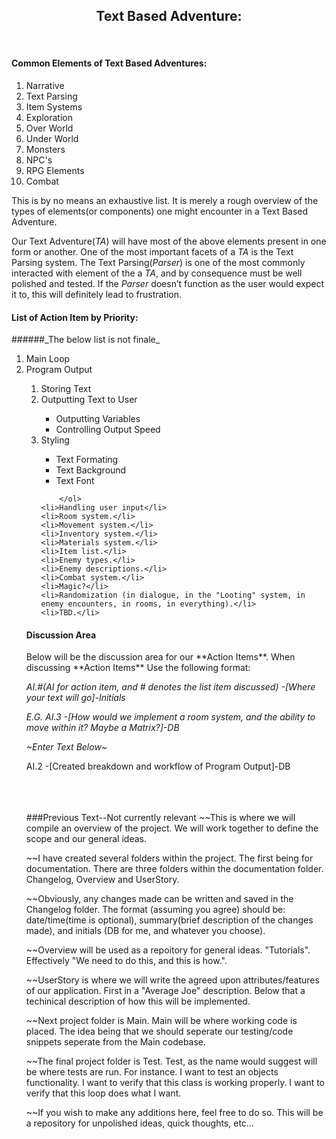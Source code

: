<h2 align="center">Text Based Adventure:</h2><br>



<h4>Common Elements of Text Based Adventures:</h4>
<ol>
<li>Narrative</li>
<li>Text Parsing</li>
<li>Item Systems</li>
<li>Exploration</li>
<li>Over World</li>
<li>Under World</li>
<li>Monsters</li>
<li>NPC's</li>
<li>RPG Elements</li>
<li>Combat</li>
</ol>

This is by no means an exhaustive list. It is merely a rough overview of the types of elements(or components) one might encounter in a Text Based Adventure.

Our Text Adventure(_TA_) will have most of the above elements present in one form or another.
One of the most important facets of a _TA_ is the Text Parsing system.
The Text Parsing(_Parser_) is one of the most commonly interacted with element of the a _TA_, and by consequence must be well polished and tested. If the  _Parser_ doesn’t function as the user would expect it to, this will definitely lead to frustration.


<h4>List of Action Item by Priority:</h4>
######_The below list is not finale_
<ol>
	<li>Main Loop</li>
	<li>Program Output</li>
		<ol>
			<li>Storing Text</li>
			<li>Outputting Text to User</li>
			<ul>
				<li>Outputting Variables</li>
				<li>Controlling Output Speed</li>
			</ul>
			<li>Styling</li>
			<ul>
				<li>Text Formating</li>
				<li>Text Background</li>
				<li>Text Font</li>
			</ul>
	
		</ol>
	<li>Handling user input</li>
	<li>Room system.</li>
	<li>Movement system.</li>
	<li>Inventory system.</li>
	<li>Materials system.</li>
	<li>Item list.</li>
	<li>Enemy types.</li>
	<li>Enemy descriptions.</li>
	<li>Combat system.</li>
	<li>Magic?</li>
	<li>Randomization (in dialogue, in the "Looting" system, in enemy encounters, in rooms, in everything).</li>
	<li>TBD.</li>
</ol>

<h4>Discussion Area</h4>
Below will be the discussion area for our **Action Items**.
When discussing **Action Items** Use the following format:<br>

_AI.#(AI for action item, and # denotes the list item discussed) -[Where your text will go]-Initials_

_E.G. AI.3 -[How would we implement a room system, and the ability to move within it? Maybe a Matrix?]-DB_<br>

_~Enter Text Below~_


AI.2 -[Created breakdown and workflow of Program Output]-DB



















<br><br><br>
###Previous Text--Not currently relevant
~~This is where we will compile an overview of the project. We will work together to define the scope and our general ideas.

~~I have created several folders within the project. The first being for documentation. There are three folders within the documentation folder. Changelog, Overview and UserStory.

~~Obviously, any changes made can be written and saved in the Changelog  folder. The format (assuming you agree) should be: date/time(time is optional), summary(brief description of the changes made), and initials (DB for me, and whatever you choose).

~~Overview will be used as a repoitory for general ideas. "Tutorials". Effectively "We need to do this, and this is how.".

~~UserStory is where we will write the agreed upon attributes/features of our application. First in a "Average Joe" description. Below that a techinical description of how this will be implemented.


~~Next project folder is Main. Main will be where working code is placed. The idea being that we should seperate our testing/code snippets seperate from the Main codebase.

~~The final project folder is Test. Test, as the name would suggest will be where tests are run. For instance. I want to test an objects functionality. I want to verify that this class is working properly. I want to verify that this loop does what I want.

~~If you wish to make any additions here, feel free to do so. This will be a repository for unpolished ideas, quick thoughts, etc...

